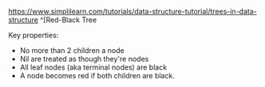 
https://www.simplilearn.com/tutorials/data-structure-tutorial/trees-in-data-structure
^[Red-Black Tree

Key properties:
- No more than 2 children a node
- Nil are treated as though they're nodes
- All leaf nodes (aka terminal nodes) are black
- A node becomes red if both children are black.